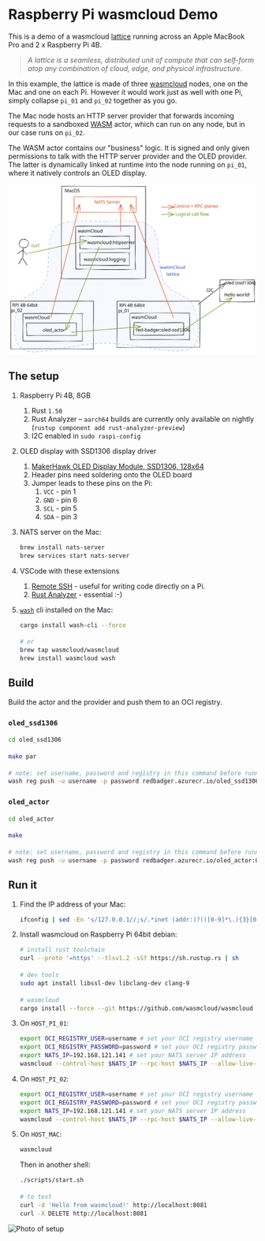 # Raspberry Pi wasmcloud Demo

This is a demo of a wasmcloud [lattice](https://www.wasmcloud.dev/reference/lattice) running across an Apple MacBook Pro and 2 x Raspberry Pi 4B.

> _A lattice is a seamless, distributed unit of compute that can self-form atop any combination of cloud, edge, and physical infrastructure._

In this example, the lattice is made of three [wasmcloud](https://wasmcloud.dev/) nodes, one on the Mac and one on each Pi. However it would work just as well with one Pi, simply collapse `pi_01` and `pi_02` together as you go.

The Mac node hosts an HTTP server provider that forwards incoming requests to a sandboxed [WASM](https://webassembly.org/) actor, which can run on any node, but in our case runs on `pi_02`.

The WASM actor contains our "business" logic. It is signed and only given permissions to talk with the HTTP server provider and the OLED provider. The latter is dynamically linked at runtime into the node running on `pi_01`, where it natively controls an OLED display.

![wasmcloud lattice across Mac and Pi](./docs/wasmcloud-lattice.svg)

## The setup

1. Raspberry Pi 4B, 8GB

   1. Rust `1.50`
   2. Rust Analyzer – `aarch64` builds are currently only available on nightly (`rustup component add rust-analyzer-preview`)
   3. I2C enabled in `sudo raspi-config`

2. OLED display with SSD1306 display driver

   1. [MakerHawk OLED Display Module, SSD1306, 128x64](https://smile.amazon.co.uk/gp/product/B0777HHQDT)
   2. Header pins need soldering onto the OLED board
   3. Jumper leads to these pins on the Pi:
      1. `VCC` - pin 1
      2. `GND` - pin 6
      3. `SCL` - pin 5
      4. `SDA` - pin 3

3. NATS server on the Mac:

   ```sh
   brew install nats-server
   brew services start nats-server
   ```

4. VSCode with these extensions

   1. [Remote SSH](https://code.visualstudio.com/docs/remote/ssh) - useful for writing code directly on a Pi.
   2. [Rust Analyzer](https://marketplace.visualstudio.com/items?itemName=matklad.rust-analyzer) - essential :-)

5. [`wash`](https://github.com/wascc/wash) cli installed on the Mac:

   ```sh
   cargo install wash-cli --force

   # or
   brew tap wasmcloud/wasmcloud
   brew install wasmcloud wash
   ```

## Build

Build the actor and the provider and push them to an OCI registry.

### `oled_ssd1306`

```sh
cd oled_ssd1306

make par

# note: set username, password and registry in this command before running
wash reg push -u username -p password redbadger.azurecr.io/oled_ssd1306_provider:0.0.1 target/aarch64-unknown-linux-gnu/release/oled-ssd1306-provider.par.gz
```

### `oled_actor`

```sh
cd oled_actor

make

# note: set username, password and registry in this command before running
wash reg push -u username -p password redbadger.azurecr.io/oled_actor:0.0.1 ./target/wasm32-unknown-unknown/release/oled_actor_s.wasm
```

## Run it

1. Find the IP address of your Mac:

   ```sh
   ifconfig | sed -En 's/127.0.0.1//;s/.*inet (addr:)?(([0-9]*\.){3}[0-9]*).*/\2/p'
   ```

2. Install wasmcloud on Raspberry Pi 64bit debian:

   ```bash
   # install rust toolchain
   curl --proto '=https' --tlsv1.2 -sSf https://sh.rustup.rs | sh

   # dev tools
   sudo apt install libssl-dev libclang-dev clang-9

   # wasmcloud
   cargo install --force --git https://github.com/wasmcloud/wasmcloud --tag=v0.15.3 wasmcloud
   ```

3. On `HOST_PI_01`:

   ```sh
   export OCI_REGISTRY_USER=username # set your OCI registry username
   export OCI_REGISTRY_PASSWORD=password # set your OCI registry password
   export NATS_IP=192.168.121.141 # set your NATS server IP address
   wasmcloud --control-host $NATS_IP --rpc-host $NATS_IP --allow-live-updates --manifest manifests/pi-01.yaml
   ```

4. On `HOST_PI_02`:

   ```sh
   export OCI_REGISTRY_USER=username # set your OCI registry username
   export OCI_REGISTRY_PASSWORD=password # set your OCI registry password
   export NATS_IP=192.168.121.141 # set your NATS server IP address
   wasmcloud --control-host $NATS_IP --rpc-host $NATS_IP --allow-live-updates --manifest manifests/pi-02.yaml
   ```

5. On `HOST_MAC`:

   ```sh
   wasmcloud
   ```

   Then in another shell:

   ```sh
   ./scripts/start.sh

   # to test
   curl -d 'Hello from wasmcloud!' http://localhost:8081
   curl -X DELETE http://localhost:8081
   ```

![Photo of setup](docs/wasmcloud.jpg)
